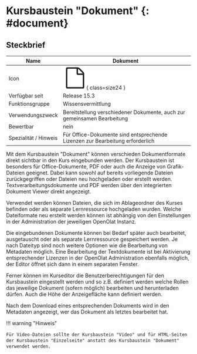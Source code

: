 # Kursbaustein "Dokument" {: #document}

## Steckbrief

Name | Dokument
---------|----------
Icon | ![Document Icon](assets/course_element_document_icon.png){ class=size24  }
Verfügbar seit | Release 15.3
Funktionsgruppe | Wissensvermittlung
Verwendungszweck | Bereitstellung verschiedener Dokumente, auch zur gemeinsamen Bearbeitung
Bewertbar | nein
Spezialität / Hinweis | Für Office-Dokumente sind entsprechende Lizenzen zur Bearbeitung erforderlich


Mit dem Kursbaustein "Dokument" können verschieden Dokumentformate direkt sichtbar in den Kurs eingebunden werden. Der Kursbaustein ist besonders für Office-Dokumente, PDF oder auch die Anzeige von Grafik-Dateien geeignet. Dabei kann sowohl auf bereits vorliegende Dateien zurückgegriffen oder Dateien neu hochgeladen oder erstellt werden. Textverarbeitungsdokumente und PDF werden über den integrierten Dokument Viewer direkt angezeigt.

Verwendet werden können Dateien, die sich im Ablageordner des Kurses befinden oder als separate Lernressource hochgeladen wurden. Welche Dateiformate neu erstellt werden können ist abhängig von den Einstellungen in der Administration der jeweiligen OpenOlat Instanz.

Die eingebundenen Dokumente können bei Bedarf später auch bearbeitet, ausgetauscht oder als separate Lernressource gespeichert werden. Je nach Dateityp sind noch weitere Optionen wie die Bearbeitung von Metadaten möglich. Eine Bearbeitung der Textdokumente ist bei Aktivierung entsprechender Lizenzen in der OpenOlat Administration ebenfalls möglich, der Editor öffnet sich dann in einem separaten Fenster.

Ferner können im Kurseditor die Benutzerberechtigungen für den Kursbaustein eingestellt werden und so z.B. definiert werden welche Rollen das jeweilige Dokument (sofern möglich) bearbeiten und herunterladen dürfen. Auch die Höhe der Anzeigefläche kann definiert werden.

Nach dem Download eines entsprechenden Dokuments wird in den Metadaten angezeigt, wer das Dokument als letztes bearbeitet hat.

!!! warning "Hinweis"

    Für Video-Dateien sollte der Kursbaustein "Video" und für HTML-Seiten der Kursbaustein "Einzelseite" anstatt des Kursbaustein "Dokument" verwendet werden.

  